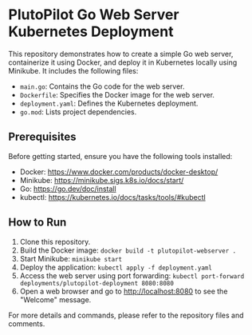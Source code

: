 # PlutoPilot Go Web Server Kubernetes Deployment

This repository demonstrates how to create a simple Go web server, containerize it using Docker, and deploy it in Kubernetes locally using Minikube. It includes the following files:

- `main.go`: Contains the Go code for the web server.
- `Dockerfile`: Specifies the Docker image for the web server.
- `deployment.yaml`: Defines the Kubernetes deployment.
- `go.mod`: Lists project dependencies.

## Prerequisites

Before getting started, ensure you have the following tools installed:

- Docker: https://www.docker.com/products/docker-desktop/
- Minikube: https://minikube.sigs.k8s.io/docs/start/
- Go: https://go.dev/doc/install
- kubectl: https://kubernetes.io/docs/tasks/tools/#kubectl

## How to Run

1. Clone this repository.
2. Build the Docker image: `docker build -t plutopilot-webserver .`
3. Start Minikube: `minikube start`
4. Deploy the application: `kubectl apply -f deployment.yaml`
5. Access the web server using port forwarding: `kubectl port-forward deployments/plutopilot-deployment 8080:8080`
6. Open a web browser and go to [http://localhost:8080](http://localhost:8080) to see the "Welcome" message.

For more details and commands, please refer to the repository files and comments.
